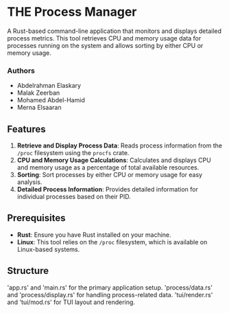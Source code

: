 # THE Process Manager

A Rust-based command-line application that monitors and displays detailed process metrics. This tool retrieves CPU and memory usage data for processes running on the system and allows sorting by either CPU or memory usage.

### Authors
- Abdelrahman Elaskary
- Malak Zeerban
- Mohamed Abdel-Hamid
- Merna Elsaaran

## Features
1. **Retrieve and Display Process Data**: Reads process information from the `/proc` filesystem using the `procfs` crate.
2. **CPU and Memory Usage Calculations**: Calculates and displays CPU and memory usage as a percentage of total available resources.
3. **Sorting**: Sort processes by either CPU or memory usage for easy analysis.
4. **Detailed Process Information**: Provides detailed information for individual processes based on their PID.

## Prerequisites
- **Rust**: Ensure you have Rust installed on your machine.
- **Linux**: This tool relies on the `/proc` filesystem, which is available on Linux-based systems.

## Structure
'app.rs' and 'main.rs' for the primary application setup.
'process/data.rs' and 'process/display.rs' for handling process-related data.
'tui/render.rs' and 'tui/mod.rs' for TUI layout and rendering.
